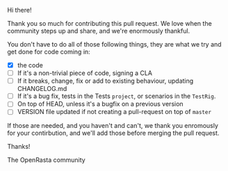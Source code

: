 Hi there!

Thank you so much for contributing this pull request. We love when the community
steps up and share, and we're enormously thankful.

You don't have to do all of those following things, they are what we try and get 
done for code coming in:

 - [x] the code
 - [ ] If it's a non-trivial piece of code, signing a CLA
 - [ ] If it breaks, change, fix or add to existing behaviour, updating
       CHANGELOG.md
 - [ ] If it's a bug fix, tests in the Tests `project`, or scenarios in the `TestRig`.
 - [ ] On top of HEAD, unless it's a bugfix on a previous version
 - [ ] VERSION file updated if not creating a pull-request on top of `master`

If those are needed, and you haven't and can't, we thank you enromously for your
contirbution, and we'll add those before merging the pull request.

Thanks!

The OpenRasta community
